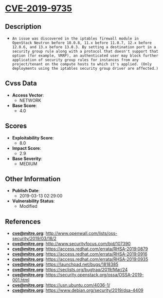 
# [CVE-2019-9735](https://cve.mitre.org/cgi-bin/cvename.cgi?name=CVE-2019-9735)

## Description

- `An issue was discovered in the iptables firewall module in OpenStack Neutron before 10.0.8, 11.x before 11.0.7, 12.x before 12.0.6, and 13.x before 13.0.3. By setting a destination port in a security group rule along with a protocol that doesn't support that option (for example, VRRP), an authenticated user may block further application of security group rules for instances from any project/tenant on the compute hosts to which it's applied. (Only deployments using the iptables security group driver are affected.)`

## Cvss Data

- **Access Vector**:
  - NETWORK
- **Base Score**:
  - 4.0

## Scores

- **Exploitability Score**:
  - 8.0
- **Impact Score**:
  - 2.9
- **Base Severity**:
  - MEDIUM

## Other Information

- **Publish Date**:
  - 2019-03-13 02:29:00
- **Vulnerability Status**:
  - Modified

## References

- **cve@mitre.org**: http://www.openwall.com/lists/oss-security/2019/03/18/2
- **cve@mitre.org**: http://www.securityfocus.com/bid/107390
- **cve@mitre.org**: https://access.redhat.com/errata/RHSA-2019:0879
- **cve@mitre.org**: https://access.redhat.com/errata/RHSA-2019:0916
- **cve@mitre.org**: https://access.redhat.com/errata/RHSA-2019:0935
- **cve@mitre.org**: https://launchpad.net/bugs/1818385
- **cve@mitre.org**: https://seclists.org/bugtraq/2019/Mar/24
- **cve@mitre.org**: https://security.openstack.org/ossa/OSSA-2019-001.html
- **cve@mitre.org**: https://usn.ubuntu.com/4036-1/
- **cve@mitre.org**: https://www.debian.org/security/2019/dsa-4409
